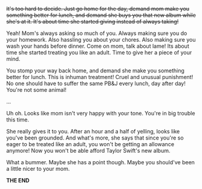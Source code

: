 ~~It's too hard to decide. Just go home for the day, demand mom make you something better for lunch, and demand she buys you that new album while she's at it. It's about time she started giving instead of always taking!~~

Yeah! Mom's always asking so much of you. Always making sure you do your homework. Also hassling you about your chores. Also making sure you wash your hands before dinner. Come on mom, talk about lame! Its about time she started treating you like an adult. Time to give her a piece of your mind.

You stomp your way back home, and demand she make you something better for lunch. This is inhuman treatment! Cruel and unusual punishment! No one should have to suffer the same PB&J every lunch, day after day! You're not some animal!

...

Uh oh. Looks like mom isn't very happy with your tone. You're in big trouble this time.

She really gives it to you. After an hour and a half of yelling, looks like you've been grounded. And what's more, she says that since you're so eager to be treated like an adult, you won't be getting an allowance anymore! Now you won't be able afford Taylor Swift's new album.

What a bummer. Maybe she has a point though. Maybe you should've been a little nicer to your mom.

**THE END**
